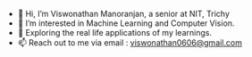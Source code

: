 - 👋 Hi, I’m Viswonathan Manoranjan, a senior at NIT, Trichy
- 👀 I’m interested in Machine Learning and Computer Vision. 
- 🌱 Exploring the real life applications of my learnings.
- 📫 Reach out to me via email : viswonathan0606@gmail.com

<!---
Viswonathan06/Viswonathan06 is a ✨ special ✨ repository because its `README.md` (this file) appears on your GitHub profile.
You can click the Preview link to take a look at your changes.
--->
